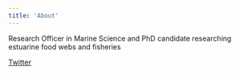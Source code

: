 ```yaml
---
title: 'About'
---
```


Research Officer in Marine Science
and PhD candidate researching estuarine food webs and fisheries

[Twitter](https://twitter.com/KristinJinks)
